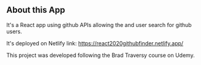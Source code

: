 ## About this App

It's a React app using github APIs allowing the and user search for github users. 

It's deployed on Netlify
link: https://react2020githubfinder.netlify.app/

This project was developed following the Brad Traversy course on Udemy.
